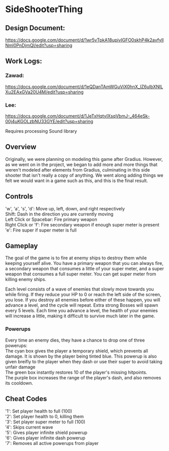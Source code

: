 # SideShooterThing
## Design Document:
https://docs.google.com/document/d/1wr5vTpkA18upivIGFO0skhP4k2avfyIlNml0PnDjmQI/edit?usp=sharing
## Work Logs:
### Zawad:
https://docs.google.com/document/d/1eQDanTAmWGuViX0hnX_lZ6ulbXNILXu2EAxGVa20U4M/edit?usp=sharing <br />
### Lee:
https://docs.google.com/document/d/1JeTxHqtyIXsqVbmJ-_464eSk-00j4uKGOLzbNU33GYE/edit?usp=sharing


Requires processing Sound library

## Overview
Originally, we were planning on modeling this game after Gradius. However, as we went on in the project, we began to add more and more things that weren't modeled after elements from Gradius, culminating in this side shooter that isn't really a copy of anything. We went along adding things we felt we would want in a game such as this, and this is the final result.

## Controls
'w', 'a', 's', 'd': Move up, left, down, and right respectively<br />
Shift: Dash in the direction you are currently moving<br />
Left Click or Spacebar: Fire primary weapon<br />
Right Click or 'f': Fire secondary weapon if enough super meter is present<br />
'e': Fire super if super meter is full

## Gameplay
The goal of the game is to fire at enemy ships to destroy them while keeping yourself alive. You have a primary weapon that you can always fire, a secondary weapon that consumes a little of your super meter, and a super weapon that consumes a full super meter. You can get super meter from killing enemy ships.

Each level consists of a wave of enemies that slowly move towards you while firing. If they reduce your HP to 0 or reach the left side of the screen, you lose. If you destroy all enemies before either of these happen, you will advance a level, and the cycle will repeat. Extra strong Bosses will spawn every 5 levels. Each time you advance a level, the health of your enemies will increase a little, making it difficult to survive much later in the game.

### Powerups
Every time an enemy dies, they have a chance to drop one of three powerups:<br />
The cyan box gives the player a temporary shield, which prevents all damage. It is shown by the player being tinted blue. This powerup is also given breifly to the player when they dash or use their super to avoid taking unfair damage<br />
The green box instantly restores 10 of the player's missing hitpoints.<br />
The purple box increases the range of the player's dash, and also removes its cooldown.


## Cheat Codes
'1': Set player health to full (100)<br />
'2': Set player health to 0, killing them<br />
'3': Set player super meter to full (100)<br />
'4': Skips current wave<br />
'5': Gives player infinite shield powerup<br />
'6': Gives player infinite dash powerup<br />
'7': Removes all active powerups from player
